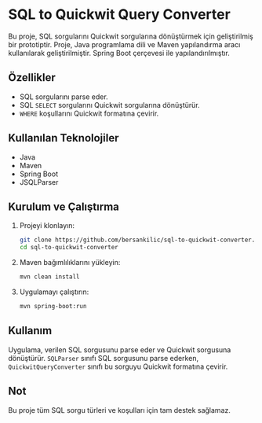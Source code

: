 # SQL to Quickwit Query Converter

Bu proje, SQL sorgularını Quickwit sorgularına dönüştürmek için geliştirilmiş bir prototiptir. Proje, Java programlama dili ve Maven yapılandırma aracı kullanılarak geliştirilmiştir. Spring Boot çerçevesi ile yapılandırılmıştır.

## Özellikler

- SQL sorgularını parse eder.
- SQL `SELECT` sorgularını Quickwit sorgularına dönüştürür.
- `WHERE` koşullarını Quickwit formatına çevirir.

## Kullanılan Teknolojiler

- Java
- Maven
- Spring Boot
- JSQLParser

## Kurulum ve Çalıştırma

1. Projeyi klonlayın:
    ```sh
    git clone https://github.com/bersankilic/sql-to-quickwit-converter.git
    cd sql-to-quickwit-converter
    ```

2. Maven bağımlılıklarını yükleyin:
    ```sh
    mvn clean install
    ```

3. Uygulamayı çalıştırın:
    ```sh
    mvn spring-boot:run
    ```

## Kullanım

Uygulama, verilen SQL sorgusunu parse eder ve Quickwit sorgusuna dönüştürür. `SQLParser` sınıfı SQL sorgusunu parse ederken, `QuickwitQueryConverter` sınıfı bu sorguyu Quickwit formatına çevirir.

## Not

Bu proje tüm SQL sorgu türleri ve koşulları için tam destek sağlamaz.
